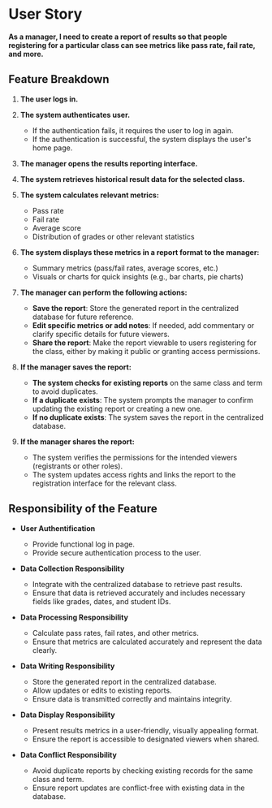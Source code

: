 # User Story
**As a manager, I need to create a report of results so that people registering for a particular class can see metrics like pass rate, fail rate, and more.**

## Feature Breakdown

1. **The user logs in.**

2. **The system authenticates user.**
   - If the authentication fails, it requires the user to log in again.
   - If the authentication is successful, the system displays the user's home page.

3. **The manager opens the results reporting interface.**
   
4. **The system retrieves historical result data for the selected class.**
   
5. **The system calculates relevant metrics:**
   - Pass rate
   - Fail rate
   - Average score
   - Distribution of grades or other relevant statistics

6. **The system displays these metrics in a report format to the manager:**
   - Summary metrics (pass/fail rates, average scores, etc.)
   - Visuals or charts for quick insights (e.g., bar charts, pie charts)

7. **The manager can perform the following actions:**
   - **Save the report**: Store the generated report in the centralized database for future reference.
   - **Edit specific metrics or add notes**: If needed, add commentary or clarify specific details for future viewers.
   - **Share the report**: Make the report viewable to users registering for the class, either by making it public or granting access permissions.

8. **If the manager saves the report:**
   - **The system checks for existing reports** on the same class and term to avoid duplicates.
   - **If a duplicate exists**: The system prompts the manager to confirm updating the existing report or creating a new one.
   - **If no duplicate exists**: The system saves the report in the centralized database.

9. **If the manager shares the report:**
   - The system verifies the permissions for the intended viewers (registrants or other roles).
   - The system updates access rights and links the report to the registration interface for the relevant class.

## Responsibility of the Feature

- **User Authentification**
  - Provide functional log in page.
  - Provide secure authentication process to the user. 

- **Data Collection Responsibility**
  - Integrate with the centralized database to retrieve past results.
  - Ensure that data is retrieved accurately and includes necessary fields like grades, dates, and student IDs.

- **Data Processing Responsibility**
  - Calculate pass rates, fail rates, and other metrics.
  - Ensure that metrics are calculated accurately and represent the data clearly.

- **Data Writing Responsibility**
  - Store the generated report in the centralized database.
  - Allow updates or edits to existing reports.
  - Ensure data is transmitted correctly and maintains integrity.

- **Data Display Responsibility**
  - Present results metrics in a user-friendly, visually appealing format.
  - Ensure the report is accessible to designated viewers when shared.

- **Data Conflict Responsibility**
  - Avoid duplicate reports by checking existing records for the same class and term.
  - Ensure report updates are conflict-free with existing data in the database.
